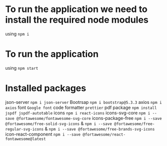 # To run the application we need to install the required node modules

using `npm i`

# To run the application

using `npm start`

# Installed packages

json-server `npm i json-server`
Bootrsap `npm i bootstrap@5.3.3`
axios `npm i axios`
font `Google font`
code formatter `prettier`
pdf package `npm install jspdf jspdf-autotable`
icons `npm i react-icons`
icons-svg-core `npm i --save @fortawesome/fontawesome-svg-core`
icons-package-free `npm i --save @fortawesome/free-solid-svg-icons` & `npm i --save @fortawesome/free-regular-svg-icons` & `npm i --save @fortawesome/free-brands-svg-icons`
icon-react-component `npm i --save @fortawesome/react-fontawesome@latest`